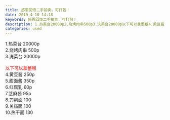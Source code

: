 ```yaml
---
title: 感恩回馈二手拍卖，可打包！
date: 2019-4-10 14:18
keywords: 感恩回馈二手拍卖，可打包！
description: 1.热菜台20000p2.烧烤肉串500p3.洗菜台20000p以下可以拿整租4.黄豆酱250p5.甜面酱350p6.红腐乳60p7.芝麻酱95p8.刀削面1009.关庙面10010.热干面130
categories: used
---
```

<td class="t_f" id="postmessage_3450130">

1.热菜台 20000p<br/>
2.烧烤肉串 500p<br/>
3.洗菜台 20000p <br/>
<br/>
<font color="Red">以下可以拿整租<br/>
</font>4.黄豆酱 250p<br/>
5.甜面酱 350p<br/>
6.红腐乳 60p<br/>
7.芝麻酱 95p<br/>
8.刀削面 100<br/>
9.关庙面 100<br/>
10.热干面 130</td>
